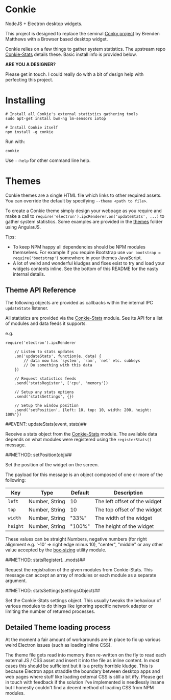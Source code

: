 Conkie
======
NodeJS + Electron desktop widgets.

This project is designed to replace the seminal [Conky project](https://github.com/brndnmtthws/conky) by Brenden Matthews with a Browser based desktop widget.

Conkie relies on a few things to gather system statistics. The upstream repo [Conkie-Stats](https://github.com/hash-bang/Conkie-Stats) details these. Basic install info is provided below.


**ARE YOU A DESIGNER?**

Please get in touch. I could really do with a bit of design help with perfecting this project.


Installing
==========

	# Install all Conkie's external statistics gathering tools
	sudo apt-get install bwm-ng lm-sensors iotop

	# Install Conkie itself
	npm install -g conkie


Run with:

	conkie


Use `--help` for other command line help.


Themes
=======
Conkie themes are a single HTML file which links to other required assets. You can override the default by specifying `--theme <path to file>`.

To create a Conkie theme simply design your webpage as you require and make a call to `require('electron').ipcRenderer.on('updateStats', ...)` to gather system statistics. Some examples are provided in the [themes](./themes) folder using AngularJS.

Tips:

* To keep NPM happy all dependencies should be NPM modules themselves. For example if you require Bootstrap use `var bootstrap = require('bootstrap')` somewhere in your themes JavaScript.
* A lot of weird and wonderful kludges and fixes exist to try and load your widgets contents inline. See the bottom of this README for the nasty internal details.


Theme API Reference
-------------------
The following objects are provided as callbacks within the internal IPC `updateState` listener.

All statistics are provided via the [Conkie-Stats](https://github.com/hash-bang/Conkie-Stats) module. See its API for a list of modules and data feeds it supports.

e.g.

	require('electron').ipcRenderer

		// Listen to stats updates
		.on('updateStats', function(e, data) {
			// data now has `system`, `ram`, `net` etc. subkeys
			// Do something with this data
		})

		// Request statistics feeds
		.send('statsRegister', ['cpu', 'memory'])

		// Setup any stats options
		.send('statsSettings', {})

		// Setup the window position
		.send('setPosition', {left: 10, top: 10, width: 200, height: 100%'})


##EVENT: updateStats(event, stats)##

Receive a stats object from the [Conkie-Stats](https://github.com/hash-bang/Conkie-Stats) module. The available data depends on what modules were registered using the `registerStats()` message.


##METHOD: setPosition(obj)##

Set the position of the widget on the screen.

The payload for this message is an object composed of one or more of the following:

| Key             | Type                | Default              | Description                   |
|-----------------|---------------------|----------------------|-------------------------------|
| `left`          | Number, String      | 10                   | The left offset of the widget |
| `top`           | Number, String      | 10                   | The top offset of the widget  |
| `width`         | Number, String      | "33%"                | The width of the widget       |
| `height`        | Number, String      | "100%"               | The height of the widget      |

These values can be straight Numbers, negative numbers (for right alignment e.g. '-10' => right edge minus 10), "center", "middle" or any other value accepted by the [box-sizing](https://github.com/hash-bang/box-sizing) utility module.



##METHOD: statsRegister(...mods)##

Request the registration of the given modules from Conkie-Stats. This message can accept an array of modules or each module as a separate argument.


##METHOD: statsSettings(settingsObject)##

Set the Conkie-Stats settings object. This usually tweaks the behaviour of various modules to do things like ignoring specific network adapter or limiting the number of returned processes.



Detailed Theme loading process
------------------------------
At the moment a fair amount of workarounds are in place to fix up various weird Electron issues (such as loading inline CSS).

The theme file gets read into memory then re-written on the fly to read each external JS / CSS asset and insert it into the file as inline content. In *most* cases this should be sufficient but it is a pretty horrible kludge. This is because Electron apps straddle the boundary between desktop apps and web pages where stuff like loading external CSS is still a bit iffy. Please get in touch with feedback if the solution I've implemented is needlessly insane but I honestly couldn't find a decent method of loading CSS from NPM modules.
